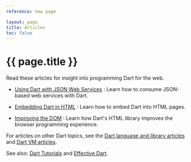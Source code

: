 ```yaml
---
reference: new page

layout: page
title: Articles
toc: false
---
```


# {{ page.title }}
Read these articles for insight into programming Dart for the
web.

* [Using Dart with JSON Web Services](json-web-service)
: Learn how to consume JSON-based web services with Dart.

* [Embedding Dart in HTML](embedding-in-html)
: Learn how to embed Dart into HTML pages.

* [Improving the DOM](improving-the-dom)
: Learn how Dart's HTML library improves the browser programming
experience.

For articles on other Dart topics, see the
[Dart language and library articles]({{site.dartlang}}/articles/) and
[Dart VM articles]({{site.dart_vm}}/articles/).

See also: [Dart Tutorials](/resources/tutorials/)
and [Effective Dart]({{site.dartlang}}/guides/effective-dart/).
